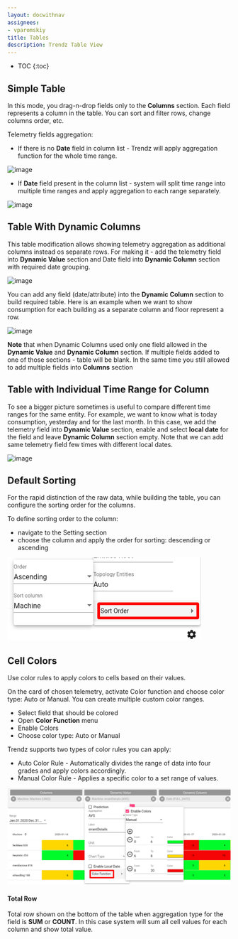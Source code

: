 ```yaml
---
layout: docwithnav
assignees:
- vparomskiy
title: Tables
description: Trendz Table View 
---
```


* TOC
{:toc}


## Simple Table
In this mode, you drag-n-drop fields only to the **Columns** section. Each field represents a column in the table. 
 You can sort and filter rows, change columns order, etc.  
 
Telemetry fields aggregation:
* If there is no **Date** field in column list - Trendz will apply aggregation function for the whole time range.

![image](/images/trendz/simple-table.png)

* If **Date** field present in the column list - system will split time range into multiple time ranges and apply aggregation to each range separately. 

![image](/images/trendz/simple-table-with-date.png)

## Table With Dynamic Columns
This table modification allows showing telemetry aggregation as additional columns instead os separate rows. 
For making it - add the telemetry field into **Dynamic Value** section and Date field into **Dynamic Column** section with required date grouping.
 
![image](/images/trendz/table-dynamic-columns.png)
 
You can add any field (date/attribute) into the **Dynamic Column** section to build required table. Here is an example when we want to show consumption for each building as a separate column and floor represent a row. 

![image](/images/trendz/table-dynamic-building.png)

**Note** that when Dynamic Columns used only one field allowed in the **Dynamic Value** and **Dynamic Column** section. 
If multiple fields added to one of those sections - table will be blank. In the same time you still allowed to add multiple fields into **Columns** section

## Table with Individual Time Range for Column
To see a bigger picture sometimes is useful to compare different time ranges for the same entity. For example, we want to know 
what is today consumption, yesterday and for the last month. In this case, we add the telemetry field into **Dynamic Value** section, enable and select **local date** for the field and leave 
**Dynamic Column** section empty. Note that we can add same telemetry field few times with different local dates.

![image](/images/trendz/table-local-date.png)

## Default Sorting
For the rapid distinction of the raw data, while building the table, you can configure the sorting order for the columns.

To define sorting order to the column:
 
* navigate to the Setting section
* choose the column and apply the order for sorting: descending or ascending

![image](/images/trendz/table-sort.png)

## Cell Colors
Use color rules to apply colors to cells based on their values. 

On the card of chosen telemetry, activate Color function and choose color type: Auto or Manual. You can create multiple custom color ranges.

* Select field that should be colored
* Open **Color Function** menu
* Enable Colors
* Choose color type: Auto or Manual

Trendz supports two types of color rules you can apply:

* Auto Color Rule - Automatically divides the range of data into four grades and apply colors accordingly.
* Manual Color Rule - Applies a specific color to a set range of values.                      

![image](/images/trendz/table-color.png)


#### Total Row

Total row shown on the bottom of the table when aggregation type for the field is **SUM** or **COUNT**.
In this case system will sum all cell values for each column and show total value.  